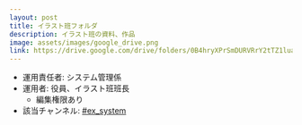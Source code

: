 ```yaml
---
layout: post
title: イラスト班フォルダ
description: イラスト班の資料、作品
image: assets/images/google_drive.png
link: https://drive.google.com/drive/folders/0B4hryXPrSmDURVRrY2tTZ1lua3c
---
```


- 運用責任者: システム管理係
- 運用者: 役員、イラスト班班長
    - 編集権限あり
- 該当チャンネル: [#ex_system](https://sokon.slack.com/messages/C4KPRMYSU/)